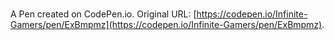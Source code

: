# 

A Pen created on CodePen.io. Original URL: [https://codepen.io/Infinite-Gamers/pen/ExBmpmz](https://codepen.io/Infinite-Gamers/pen/ExBmpmz).

